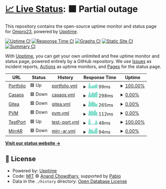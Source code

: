 # [📈 Live Status](https://Ompro23.github.io/uptime-status): <!--live status--> **🟧 Partial outage**

This repository contains the open-source uptime monitor and status page for [Ompro23](https://Ompro23.github.io/uptime-status), powered by [Upptime](https://github.com/upptime/upptime).

[![Uptime CI](https://github.com/Ompro23/uptime-status/workflows/Uptime%20CI/badge.svg)](https://github.com/Ompro23/uptime-status/actions?query=workflow%3A%22Uptime+CI%22)
[![Response Time CI](https://github.com/Ompro23/uptime-status/workflows/Response%20Time%20CI/badge.svg)](https://github.com/Ompro23/uptime-status/actions?query=workflow%3A%22Response+Time+CI%22)
[![Graphs CI](https://github.com/Ompro23/uptime-status/workflows/Graphs%20CI/badge.svg)](https://github.com/Ompro23/uptime-status/actions?query=workflow%3A%22Graphs+CI%22)
[![Static Site CI](https://github.com/Ompro23/uptime-status/workflows/Static%20Site%20CI/badge.svg)](https://github.com/Ompro23/uptime-status/actions?query=workflow%3A%22Static+Site+CI%22)
[![Summary CI](https://github.com/Ompro23/uptime-status/workflows/Summary%20CI/badge.svg)](https://github.com/Ompro23/uptime-status/actions?query=workflow%3A%22Summary+CI%22)

With [Upptime](https://upptime.js.org), you can get your own unlimited and free uptime monitor and status page, powered entirely by a GitHub repository. We use [Issues](https://github.com/Ompro23/uptime-status/issues) as incident reports, [Actions](https://github.com/Ompro23/uptime-status/actions) as uptime monitors, and [Pages](https://Ompro23.github.io/uptime-status) for the status page.

<!--start: status pages-->
<!-- This summary is generated by Upptime (https://github.com/upptime/upptime) -->
<!-- Do not edit this manually, your changes will be overwritten -->
<!-- prettier-ignore -->
| URL | Status | History | Response Time | Uptime |
| --- | ------ | ------- | ------------- | ------ |
| <img alt="" src="https://icons.duckduckgo.com/ip3/ompro23.github.io.ico" height="13"> [Portfolio](https://ompro23.github.io/portfolio) | 🟩 Up | [portfolio.yml](https://github.com/Ompro23/uptime-status/commits/HEAD/history/portfolio.yml) | <details><summary><img alt="Response time graph" src="./graphs/portfolio/response-time-week.png" height="20"> 99ms</summary><br><a href="https://Ompro23.github.io/uptime-status/history/portfolio"><img alt="Response time 125" src="https://img.shields.io/endpoint?url=https%3A%2F%2Fraw.githubusercontent.com%2FOmpro23%2Fuptime-status%2FHEAD%2Fapi%2Fportfolio%2Fresponse-time.json"></a><br><a href="https://Ompro23.github.io/uptime-status/history/portfolio"><img alt="24-hour response time 98" src="https://img.shields.io/endpoint?url=https%3A%2F%2Fraw.githubusercontent.com%2FOmpro23%2Fuptime-status%2FHEAD%2Fapi%2Fportfolio%2Fresponse-time-day.json"></a><br><a href="https://Ompro23.github.io/uptime-status/history/portfolio"><img alt="7-day response time 99" src="https://img.shields.io/endpoint?url=https%3A%2F%2Fraw.githubusercontent.com%2FOmpro23%2Fuptime-status%2FHEAD%2Fapi%2Fportfolio%2Fresponse-time-week.json"></a><br><a href="https://Ompro23.github.io/uptime-status/history/portfolio"><img alt="30-day response time 115" src="https://img.shields.io/endpoint?url=https%3A%2F%2Fraw.githubusercontent.com%2FOmpro23%2Fuptime-status%2FHEAD%2Fapi%2Fportfolio%2Fresponse-time-month.json"></a><br><a href="https://Ompro23.github.io/uptime-status/history/portfolio"><img alt="1-year response time 125" src="https://img.shields.io/endpoint?url=https%3A%2F%2Fraw.githubusercontent.com%2FOmpro23%2Fuptime-status%2FHEAD%2Fapi%2Fportfolio%2Fresponse-time-year.json"></a></details> | <details><summary><a href="https://Ompro23.github.io/uptime-status/history/portfolio">100.00%</a></summary><a href="https://Ompro23.github.io/uptime-status/history/portfolio"><img alt="All-time uptime 100.00%" src="https://img.shields.io/endpoint?url=https%3A%2F%2Fraw.githubusercontent.com%2FOmpro23%2Fuptime-status%2FHEAD%2Fapi%2Fportfolio%2Fuptime.json"></a><br><a href="https://Ompro23.github.io/uptime-status/history/portfolio"><img alt="24-hour uptime 100.00%" src="https://img.shields.io/endpoint?url=https%3A%2F%2Fraw.githubusercontent.com%2FOmpro23%2Fuptime-status%2FHEAD%2Fapi%2Fportfolio%2Fuptime-day.json"></a><br><a href="https://Ompro23.github.io/uptime-status/history/portfolio"><img alt="7-day uptime 100.00%" src="https://img.shields.io/endpoint?url=https%3A%2F%2Fraw.githubusercontent.com%2FOmpro23%2Fuptime-status%2FHEAD%2Fapi%2Fportfolio%2Fuptime-week.json"></a><br><a href="https://Ompro23.github.io/uptime-status/history/portfolio"><img alt="30-day uptime 100.00%" src="https://img.shields.io/endpoint?url=https%3A%2F%2Fraw.githubusercontent.com%2FOmpro23%2Fuptime-status%2FHEAD%2Fapi%2Fportfolio%2Fuptime-month.json"></a><br><a href="https://Ompro23.github.io/uptime-status/history/portfolio"><img alt="1-year uptime 100.00%" src="https://img.shields.io/endpoint?url=https%3A%2F%2Fraw.githubusercontent.com%2FOmpro23%2Fuptime-status%2FHEAD%2Fapi%2Fportfolio%2Fuptime-year.json"></a></details>
| <img alt="" src="https://icons.duckduckgo.com/ip3/kijfq97p2k80.share.zrok.io.ico" height="13"> [Casaos](https://kijfq97p2k80.share.zrok.io/) | 🟥 Down | [casaos.yml](https://github.com/Ompro23/uptime-status/commits/HEAD/history/casaos.yml) | <details><summary><img alt="Response time graph" src="./graphs/casaos/response-time-week.png" height="20"> 298ms</summary><br><a href="https://Ompro23.github.io/uptime-status/history/casaos"><img alt="Response time 579" src="https://img.shields.io/endpoint?url=https%3A%2F%2Fraw.githubusercontent.com%2FOmpro23%2Fuptime-status%2FHEAD%2Fapi%2Fcasaos%2Fresponse-time.json"></a><br><a href="https://Ompro23.github.io/uptime-status/history/casaos"><img alt="24-hour response time 364" src="https://img.shields.io/endpoint?url=https%3A%2F%2Fraw.githubusercontent.com%2FOmpro23%2Fuptime-status%2FHEAD%2Fapi%2Fcasaos%2Fresponse-time-day.json"></a><br><a href="https://Ompro23.github.io/uptime-status/history/casaos"><img alt="7-day response time 298" src="https://img.shields.io/endpoint?url=https%3A%2F%2Fraw.githubusercontent.com%2FOmpro23%2Fuptime-status%2FHEAD%2Fapi%2Fcasaos%2Fresponse-time-week.json"></a><br><a href="https://Ompro23.github.io/uptime-status/history/casaos"><img alt="30-day response time 294" src="https://img.shields.io/endpoint?url=https%3A%2F%2Fraw.githubusercontent.com%2FOmpro23%2Fuptime-status%2FHEAD%2Fapi%2Fcasaos%2Fresponse-time-month.json"></a><br><a href="https://Ompro23.github.io/uptime-status/history/casaos"><img alt="1-year response time 579" src="https://img.shields.io/endpoint?url=https%3A%2F%2Fraw.githubusercontent.com%2FOmpro23%2Fuptime-status%2FHEAD%2Fapi%2Fcasaos%2Fresponse-time-year.json"></a></details> | <details><summary><a href="https://Ompro23.github.io/uptime-status/history/casaos">0.00%</a></summary><a href="https://Ompro23.github.io/uptime-status/history/casaos"><img alt="All-time uptime 5.28%" src="https://img.shields.io/endpoint?url=https%3A%2F%2Fraw.githubusercontent.com%2FOmpro23%2Fuptime-status%2FHEAD%2Fapi%2Fcasaos%2Fuptime.json"></a><br><a href="https://Ompro23.github.io/uptime-status/history/casaos"><img alt="24-hour uptime 0.00%" src="https://img.shields.io/endpoint?url=https%3A%2F%2Fraw.githubusercontent.com%2FOmpro23%2Fuptime-status%2FHEAD%2Fapi%2Fcasaos%2Fuptime-day.json"></a><br><a href="https://Ompro23.github.io/uptime-status/history/casaos"><img alt="7-day uptime 0.00%" src="https://img.shields.io/endpoint?url=https%3A%2F%2Fraw.githubusercontent.com%2FOmpro23%2Fuptime-status%2FHEAD%2Fapi%2Fcasaos%2Fuptime-week.json"></a><br><a href="https://Ompro23.github.io/uptime-status/history/casaos"><img alt="30-day uptime 0.00%" src="https://img.shields.io/endpoint?url=https%3A%2F%2Fraw.githubusercontent.com%2FOmpro23%2Fuptime-status%2FHEAD%2Fapi%2Fcasaos%2Fuptime-month.json"></a><br><a href="https://Ompro23.github.io/uptime-status/history/casaos"><img alt="1-year uptime 5.28%" src="https://img.shields.io/endpoint?url=https%3A%2F%2Fraw.githubusercontent.com%2FOmpro23%2Fuptime-status%2FHEAD%2Fapi%2Fcasaos%2Fuptime-year.json"></a></details>
| <img alt="" src="https://icons.duckduckgo.com/ip3/q5tk1s2laal7.share.zrok.io.ico" height="13"> [Gitea](https://q5tk1s2laal7.share.zrok.io/) | 🟥 Down | [gitea.yml](https://github.com/Ompro23/uptime-status/commits/HEAD/history/gitea.yml) | <details><summary><img alt="Response time graph" src="./graphs/gitea/response-time-week.png" height="20"> 265ms</summary><br><a href="https://Ompro23.github.io/uptime-status/history/gitea"><img alt="Response time 561" src="https://img.shields.io/endpoint?url=https%3A%2F%2Fraw.githubusercontent.com%2FOmpro23%2Fuptime-status%2FHEAD%2Fapi%2Fgitea%2Fresponse-time.json"></a><br><a href="https://Ompro23.github.io/uptime-status/history/gitea"><img alt="24-hour response time 191" src="https://img.shields.io/endpoint?url=https%3A%2F%2Fraw.githubusercontent.com%2FOmpro23%2Fuptime-status%2FHEAD%2Fapi%2Fgitea%2Fresponse-time-day.json"></a><br><a href="https://Ompro23.github.io/uptime-status/history/gitea"><img alt="7-day response time 265" src="https://img.shields.io/endpoint?url=https%3A%2F%2Fraw.githubusercontent.com%2FOmpro23%2Fuptime-status%2FHEAD%2Fapi%2Fgitea%2Fresponse-time-week.json"></a><br><a href="https://Ompro23.github.io/uptime-status/history/gitea"><img alt="30-day response time 264" src="https://img.shields.io/endpoint?url=https%3A%2F%2Fraw.githubusercontent.com%2FOmpro23%2Fuptime-status%2FHEAD%2Fapi%2Fgitea%2Fresponse-time-month.json"></a><br><a href="https://Ompro23.github.io/uptime-status/history/gitea"><img alt="1-year response time 561" src="https://img.shields.io/endpoint?url=https%3A%2F%2Fraw.githubusercontent.com%2FOmpro23%2Fuptime-status%2FHEAD%2Fapi%2Fgitea%2Fresponse-time-year.json"></a></details> | <details><summary><a href="https://Ompro23.github.io/uptime-status/history/gitea">0.00%</a></summary><a href="https://Ompro23.github.io/uptime-status/history/gitea"><img alt="All-time uptime 5.31%" src="https://img.shields.io/endpoint?url=https%3A%2F%2Fraw.githubusercontent.com%2FOmpro23%2Fuptime-status%2FHEAD%2Fapi%2Fgitea%2Fuptime.json"></a><br><a href="https://Ompro23.github.io/uptime-status/history/gitea"><img alt="24-hour uptime 0.00%" src="https://img.shields.io/endpoint?url=https%3A%2F%2Fraw.githubusercontent.com%2FOmpro23%2Fuptime-status%2FHEAD%2Fapi%2Fgitea%2Fuptime-day.json"></a><br><a href="https://Ompro23.github.io/uptime-status/history/gitea"><img alt="7-day uptime 0.00%" src="https://img.shields.io/endpoint?url=https%3A%2F%2Fraw.githubusercontent.com%2FOmpro23%2Fuptime-status%2FHEAD%2Fapi%2Fgitea%2Fuptime-week.json"></a><br><a href="https://Ompro23.github.io/uptime-status/history/gitea"><img alt="30-day uptime 0.00%" src="https://img.shields.io/endpoint?url=https%3A%2F%2Fraw.githubusercontent.com%2FOmpro23%2Fuptime-status%2FHEAD%2Fapi%2Fgitea%2Fuptime-month.json"></a><br><a href="https://Ompro23.github.io/uptime-status/history/gitea"><img alt="1-year uptime 5.31%" src="https://img.shields.io/endpoint?url=https%3A%2F%2Fraw.githubusercontent.com%2FOmpro23%2Fuptime-status%2FHEAD%2Fapi%2Fgitea%2Fuptime-year.json"></a></details>
| <img alt="" src="https://icons.duckduckgo.com/ip3/supposedly-stirred-sawfish.ngrok-free.app.ico" height="13"> [PVM](https://supposedly-stirred-sawfish.ngrok-free.app/) | 🟥 Down | [pvm.yml](https://github.com/Ompro23/uptime-status/commits/HEAD/history/pvm.yml) | <details><summary><img alt="Response time graph" src="./graphs/pvm/response-time-week.png" height="20"> 112ms</summary><br><a href="https://Ompro23.github.io/uptime-status/history/pvm"><img alt="Response time 124" src="https://img.shields.io/endpoint?url=https%3A%2F%2Fraw.githubusercontent.com%2FOmpro23%2Fuptime-status%2FHEAD%2Fapi%2Fpvm%2Fresponse-time.json"></a><br><a href="https://Ompro23.github.io/uptime-status/history/pvm"><img alt="24-hour response time 74" src="https://img.shields.io/endpoint?url=https%3A%2F%2Fraw.githubusercontent.com%2FOmpro23%2Fuptime-status%2FHEAD%2Fapi%2Fpvm%2Fresponse-time-day.json"></a><br><a href="https://Ompro23.github.io/uptime-status/history/pvm"><img alt="7-day response time 112" src="https://img.shields.io/endpoint?url=https%3A%2F%2Fraw.githubusercontent.com%2FOmpro23%2Fuptime-status%2FHEAD%2Fapi%2Fpvm%2Fresponse-time-week.json"></a><br><a href="https://Ompro23.github.io/uptime-status/history/pvm"><img alt="30-day response time 102" src="https://img.shields.io/endpoint?url=https%3A%2F%2Fraw.githubusercontent.com%2FOmpro23%2Fuptime-status%2FHEAD%2Fapi%2Fpvm%2Fresponse-time-month.json"></a><br><a href="https://Ompro23.github.io/uptime-status/history/pvm"><img alt="1-year response time 124" src="https://img.shields.io/endpoint?url=https%3A%2F%2Fraw.githubusercontent.com%2FOmpro23%2Fuptime-status%2FHEAD%2Fapi%2Fpvm%2Fresponse-time-year.json"></a></details> | <details><summary><a href="https://Ompro23.github.io/uptime-status/history/pvm">0.00%</a></summary><a href="https://Ompro23.github.io/uptime-status/history/pvm"><img alt="All-time uptime 0.23%" src="https://img.shields.io/endpoint?url=https%3A%2F%2Fraw.githubusercontent.com%2FOmpro23%2Fuptime-status%2FHEAD%2Fapi%2Fpvm%2Fuptime.json"></a><br><a href="https://Ompro23.github.io/uptime-status/history/pvm"><img alt="24-hour uptime 0.00%" src="https://img.shields.io/endpoint?url=https%3A%2F%2Fraw.githubusercontent.com%2FOmpro23%2Fuptime-status%2FHEAD%2Fapi%2Fpvm%2Fuptime-day.json"></a><br><a href="https://Ompro23.github.io/uptime-status/history/pvm"><img alt="7-day uptime 0.00%" src="https://img.shields.io/endpoint?url=https%3A%2F%2Fraw.githubusercontent.com%2FOmpro23%2Fuptime-status%2FHEAD%2Fapi%2Fpvm%2Fuptime-week.json"></a><br><a href="https://Ompro23.github.io/uptime-status/history/pvm"><img alt="30-day uptime 0.00%" src="https://img.shields.io/endpoint?url=https%3A%2F%2Fraw.githubusercontent.com%2FOmpro23%2Fuptime-status%2FHEAD%2Fapi%2Fpvm%2Fuptime-month.json"></a><br><a href="https://Ompro23.github.io/uptime-status/history/pvm"><img alt="1-year uptime 0.23%" src="https://img.shields.io/endpoint?url=https%3A%2F%2Fraw.githubusercontent.com%2FOmpro23%2Fuptime-status%2FHEAD%2Fapi%2Fpvm%2Fuptime-year.json"></a></details>
| <img alt="" src="https://icons.duckduckgo.com/ip3/ompro23.github.io.ico" height="13"> [TestPort](https://ompro23.github.io/testport/) | 🟩 Up | [test-port.yml](https://github.com/Ompro23/uptime-status/commits/HEAD/history/test-port.yml) | <details><summary><img alt="Response time graph" src="./graphs/test-port/response-time-week.png" height="20"> 48ms</summary><br><a href="https://Ompro23.github.io/uptime-status/history/test-port"><img alt="Response time 48" src="https://img.shields.io/endpoint?url=https%3A%2F%2Fraw.githubusercontent.com%2FOmpro23%2Fuptime-status%2FHEAD%2Fapi%2Ftest-port%2Fresponse-time.json"></a><br><a href="https://Ompro23.github.io/uptime-status/history/test-port"><img alt="24-hour response time 37" src="https://img.shields.io/endpoint?url=https%3A%2F%2Fraw.githubusercontent.com%2FOmpro23%2Fuptime-status%2FHEAD%2Fapi%2Ftest-port%2Fresponse-time-day.json"></a><br><a href="https://Ompro23.github.io/uptime-status/history/test-port"><img alt="7-day response time 48" src="https://img.shields.io/endpoint?url=https%3A%2F%2Fraw.githubusercontent.com%2FOmpro23%2Fuptime-status%2FHEAD%2Fapi%2Ftest-port%2Fresponse-time-week.json"></a><br><a href="https://Ompro23.github.io/uptime-status/history/test-port"><img alt="30-day response time 42" src="https://img.shields.io/endpoint?url=https%3A%2F%2Fraw.githubusercontent.com%2FOmpro23%2Fuptime-status%2FHEAD%2Fapi%2Ftest-port%2Fresponse-time-month.json"></a><br><a href="https://Ompro23.github.io/uptime-status/history/test-port"><img alt="1-year response time 48" src="https://img.shields.io/endpoint?url=https%3A%2F%2Fraw.githubusercontent.com%2FOmpro23%2Fuptime-status%2FHEAD%2Fapi%2Ftest-port%2Fresponse-time-year.json"></a></details> | <details><summary><a href="https://Ompro23.github.io/uptime-status/history/test-port">100.00%</a></summary><a href="https://Ompro23.github.io/uptime-status/history/test-port"><img alt="All-time uptime 100.00%" src="https://img.shields.io/endpoint?url=https%3A%2F%2Fraw.githubusercontent.com%2FOmpro23%2Fuptime-status%2FHEAD%2Fapi%2Ftest-port%2Fuptime.json"></a><br><a href="https://Ompro23.github.io/uptime-status/history/test-port"><img alt="24-hour uptime 100.00%" src="https://img.shields.io/endpoint?url=https%3A%2F%2Fraw.githubusercontent.com%2FOmpro23%2Fuptime-status%2FHEAD%2Fapi%2Ftest-port%2Fuptime-day.json"></a><br><a href="https://Ompro23.github.io/uptime-status/history/test-port"><img alt="7-day uptime 100.00%" src="https://img.shields.io/endpoint?url=https%3A%2F%2Fraw.githubusercontent.com%2FOmpro23%2Fuptime-status%2FHEAD%2Fapi%2Ftest-port%2Fuptime-week.json"></a><br><a href="https://Ompro23.github.io/uptime-status/history/test-port"><img alt="30-day uptime 100.00%" src="https://img.shields.io/endpoint?url=https%3A%2F%2Fraw.githubusercontent.com%2FOmpro23%2Fuptime-status%2FHEAD%2Fapi%2Ftest-port%2Fuptime-month.json"></a><br><a href="https://Ompro23.github.io/uptime-status/history/test-port"><img alt="1-year uptime 100.00%" src="https://img.shields.io/endpoint?url=https%3A%2F%2Fraw.githubusercontent.com%2FOmpro23%2Fuptime-status%2FHEAD%2Fapi%2Ftest-port%2Fuptime-year.json"></a></details>
| <img alt="" src="https://icons.duckduckgo.com/ip3/mirr-ar-mauve.vercel.app.ico" height="13"> [MirrAR](https://mirr-ar-mauve.vercel.app/) | 🟥 Down | [mirr-ar.yml](https://github.com/Ompro23/uptime-status/commits/HEAD/history/mirr-ar.yml) | <details><summary><img alt="Response time graph" src="./graphs/mirr-ar/response-time-week.png" height="20"> 94ms</summary><br><a href="https://Ompro23.github.io/uptime-status/history/mirr-ar"><img alt="Response time 130" src="https://img.shields.io/endpoint?url=https%3A%2F%2Fraw.githubusercontent.com%2FOmpro23%2Fuptime-status%2FHEAD%2Fapi%2Fmirr-ar%2Fresponse-time.json"></a><br><a href="https://Ompro23.github.io/uptime-status/history/mirr-ar"><img alt="24-hour response time 107" src="https://img.shields.io/endpoint?url=https%3A%2F%2Fraw.githubusercontent.com%2FOmpro23%2Fuptime-status%2FHEAD%2Fapi%2Fmirr-ar%2Fresponse-time-day.json"></a><br><a href="https://Ompro23.github.io/uptime-status/history/mirr-ar"><img alt="7-day response time 94" src="https://img.shields.io/endpoint?url=https%3A%2F%2Fraw.githubusercontent.com%2FOmpro23%2Fuptime-status%2FHEAD%2Fapi%2Fmirr-ar%2Fresponse-time-week.json"></a><br><a href="https://Ompro23.github.io/uptime-status/history/mirr-ar"><img alt="30-day response time 104" src="https://img.shields.io/endpoint?url=https%3A%2F%2Fraw.githubusercontent.com%2FOmpro23%2Fuptime-status%2FHEAD%2Fapi%2Fmirr-ar%2Fresponse-time-month.json"></a><br><a href="https://Ompro23.github.io/uptime-status/history/mirr-ar"><img alt="1-year response time 130" src="https://img.shields.io/endpoint?url=https%3A%2F%2Fraw.githubusercontent.com%2FOmpro23%2Fuptime-status%2FHEAD%2Fapi%2Fmirr-ar%2Fresponse-time-year.json"></a></details> | <details><summary><a href="https://Ompro23.github.io/uptime-status/history/mirr-ar">0.00%</a></summary><a href="https://Ompro23.github.io/uptime-status/history/mirr-ar"><img alt="All-time uptime 69.58%" src="https://img.shields.io/endpoint?url=https%3A%2F%2Fraw.githubusercontent.com%2FOmpro23%2Fuptime-status%2FHEAD%2Fapi%2Fmirr-ar%2Fuptime.json"></a><br><a href="https://Ompro23.github.io/uptime-status/history/mirr-ar"><img alt="24-hour uptime 0.00%" src="https://img.shields.io/endpoint?url=https%3A%2F%2Fraw.githubusercontent.com%2FOmpro23%2Fuptime-status%2FHEAD%2Fapi%2Fmirr-ar%2Fuptime-day.json"></a><br><a href="https://Ompro23.github.io/uptime-status/history/mirr-ar"><img alt="7-day uptime 0.00%" src="https://img.shields.io/endpoint?url=https%3A%2F%2Fraw.githubusercontent.com%2FOmpro23%2Fuptime-status%2FHEAD%2Fapi%2Fmirr-ar%2Fuptime-week.json"></a><br><a href="https://Ompro23.github.io/uptime-status/history/mirr-ar"><img alt="30-day uptime 0.00%" src="https://img.shields.io/endpoint?url=https%3A%2F%2Fraw.githubusercontent.com%2FOmpro23%2Fuptime-status%2FHEAD%2Fapi%2Fmirr-ar%2Fuptime-month.json"></a><br><a href="https://Ompro23.github.io/uptime-status/history/mirr-ar"><img alt="1-year uptime 69.58%" src="https://img.shields.io/endpoint?url=https%3A%2F%2Fraw.githubusercontent.com%2FOmpro23%2Fuptime-status%2FHEAD%2Fapi%2Fmirr-ar%2Fuptime-year.json"></a></details>

<!--end: status pages-->

[**Visit our status website →**](https://Ompro23.github.io/uptime-status)

## 📄 License

- Powered by: [Upptime](https://github.com/upptime/upptime)
- Code: [MIT](./LICENSE) © [Anand Chowdhary](https://anandchowdhary.com), supported by [Pabio](https://pabio.com)
- Data in the `./history` directory: [Open Database License](https://opendatacommons.org/licenses/odbl/1-0/)
